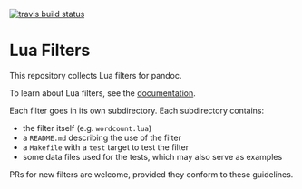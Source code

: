 [![travis build
status](https://img.shields.io/travis/pandoc/lua-filters/master.svg?label=travis+build)](https://travis-ci.org/pandoc/lua-filters)

# Lua Filters

This repository collects Lua filters for pandoc.

To learn about Lua filters, see the
[documentation](http://pandoc.org/lua-filters.html).

Each filter goes in its own subdirectory.  Each subdirectory contains:

- the filter itself (e.g. `wordcount.lua`)
- a `README.md` describing the use of the filter
- a `Makefile` with a `test` target to test the filter
- some data files used for the tests, which may also serve
  as examples

PRs for new filters are welcome, provided they conform to
these guidelines.


